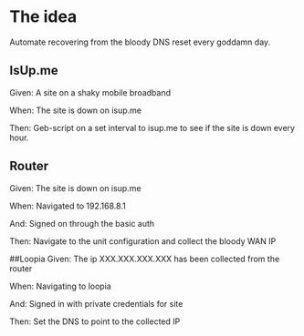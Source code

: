 # The idea
Automate recovering from the bloody DNS reset every goddamn day. 

## IsUp.me
Given: 
A site on a shaky mobile broadband

When: 
The site is down on isup.me

Then: 
Geb-script on a set interval to isup.me to see if the site is down every hour. 

## Router
Given: 
The site is down on isup.me

When: 
Navigated to 192.168.8.1 

And: 
Signed on through the basic auth

Then: 
Navigate to the unit configuration and collect the bloody WAN IP

##Loopia
Given: 
The ip XXX.XXX.XXX.XXX has been collected from the router

When: 
Navigating to loopia

And: 
Signed in with private credentials for site

Then: 
Set the DNS to point to the collected IP
